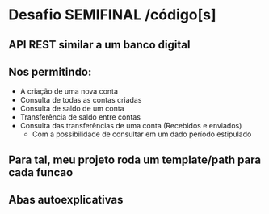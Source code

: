 # Desafio SEMIFINAL /código[s]
## API REST similar a um banco digital

## Nos permitindo:
- A criação de uma nova conta
- Consulta de todas as contas criadas
- Consulta de saldo de um conta
- Transferência de saldo entre contas
- Consulta das transferências de uma conta (Recebidos e enviados)
  - Com a possibilidade de consultar em um dado período estipulado

## Para tal, meu projeto roda um template/path para cada funcao
## Abas autoexplicativas

